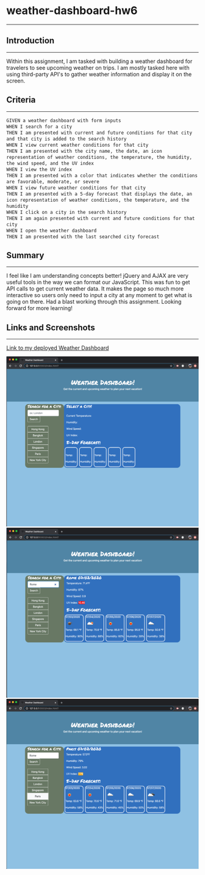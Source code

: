 # weather-dashboard-hw6
-------------
## Introduction
-------------
Within this assignment, I am tasked with building a weather dashboard for
travelers to see upcoming weather on trips. I am mostly tasked here with using third-party API's to gather weather information and display it on the screen.

## Criteria
-------------

```
GIVEN a weather dashboard with form inputs
WHEN I search for a city
THEN I am presented with current and future conditions for that city and that city is added to the search history
WHEN I view current weather conditions for that city
THEN I am presented with the city name, the date, an icon representation of weather conditions, the temperature, the humidity, the wind speed, and the UV index
WHEN I view the UV index
THEN I am presented with a color that indicates whether the conditions are favorable, moderate, or severe
WHEN I view future weather conditions for that city
THEN I am presented with a 5-day forecast that displays the date, an icon representation of weather conditions, the temperature, and the humidity
WHEN I click on a city in the search history
THEN I am again presented with current and future conditions for that city
WHEN I open the weather dashboard
THEN I am presented with the last searched city forecast
```

## Summary
-------------
I feel like I am understanding concepts better! jQuery and AJAX are very useful tools in the way we can format our JavaScript. This was fun to get API calls to get current weather data. It makes the page so much more interactive so users only need to input a city at any moment to get what is going on there. Had a blast working through this assignment. Looking forward for more learning!

## Links and Screenshots
-------------

[Link to my deployed Weather Dashboard](https://j-midgley13.github.io/weather-dashboard-hw6/)

<img src="assets/page-beginning.png" alt="beginning" />

<br>

<img src="assets/searchbar-input.png" alt="search bar" />

<br>

<img src="assets/suggested-search.png" alt="suggested search" />